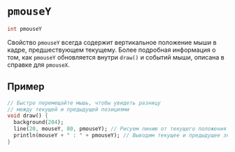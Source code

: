 # `pmouseY`

```dart
int pmouseY
```

Свойство `pmouseY` всегда содержит вертикальное положение мыши в кадре, предшествующем текущему. Более подробная информация о том, как `pmouseY` обновляется внутри `draw()` и событий мыши, описана в справке для `pmouseX`.

## Пример

```dart
// Быстро перемещайте мышь, чтобы увидеть разницу
// между текущей и предыдущей позициями
void draw() {
  background(204);
  line(20, mouseY, 80, pmouseY); // Рисуем линию от текущего положения мыши до предыдущего
  println(mouseY + " : " + pmouseY); // Выводим текущее и предыдущее значения мыши в консоль
}
```
